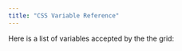 ```yaml
---
title: "CSS Variable Reference"
---
```


Here is a list of variables accepted by the the grid:

<api-documentation source='look-and-feel-customisation-variables/resources/variables.json' config='{"maxLeftColumnWidth": 35, "hideHeader": true}'></api-documentation>
